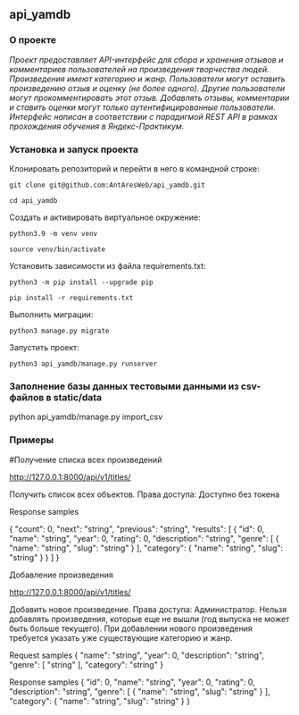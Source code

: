 ## api_yamdb

### О проекте

*Проект предоставляет API-интерфейс для сбора и хранения отзывов и 
комментариев пользователей на произведения творчества людей.
Произведения имеют категорию и жанр. Пользователи могут оставить произведению
отзыв и оценку (не более одного). Другие пользователи могут прокомментировать
этот отзыв. Добавлять отзывы, комментарии и ставить оценки могут только 
аутентифицированные пользователи.
Интерфейс написан в соответствии с парадигмой REST API в рамках 
прохождения обучения в Яндекс-Практикум.*

### Установка и запуск проекта

Клонировать репозиторий и перейти в него в командной строке:

```
git clone git@github.com:AntAresWeb/api_yamdb.git
```

```
cd api_yamdb
```

Cоздать и активировать виртуальное окружение:

```
python3.9 -m venv venv
```

```
source venv/bin/activate
```

Установить зависимости из файла requirements.txt:

```
python3 -m pip install --upgrade pip
```

```
pip install -r requirements.txt
```

Выполнить миграции:

```
python3 manage.py migrate
```

Запустить проект:

```
python3 api_yamdb/manage.py runserver
```

### Заполнение базы данных тестовыми данными из csv-файлов в static/data
python api_yamdb/manage.py import_csv

### Примеры

#Получение списка всех произведений

http://127.0.0.1:8000/api/v1/titles/

Получить список всех объектов. Права доступа: Доступно без токена

Response samples

{
"count": 0,
"next": "string",
"previous": "string",
"results": [
{
"id": 0,
"name": "string",
"year": 0,
"rating": 0,
"description": "string",
"genre": [
{
"name": "string",
"slug": "string"
}
],
"category": {
"name": "string",
"slug": "string"
}
}
]
}

Добавление произведения

http://127.0.0.1:8000/api/v1/titles/

Добавить новое произведение.
Права доступа: Администратор.
Нельзя добавлять произведения, которые еще не вышли (год выпуска не может быть больше текущего).
При добавлении нового произведения требуется указать уже существующие категорию и жанр.

Request samples
{
"name": "string",
"year": 0,
"description": "string",
"genre": [
"string"
],
"category": "string"
}

Response samples
{
"id": 0,
"name": "string",
"year": 0,
"rating": 0,
"description": "string",
"genre": [
{
"name": "string",
"slug": "string"
}
],
"category": {
"name": "string",
"slug": "string"
}
}